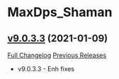 # MaxDps_Shaman

## [v9.0.3.3](https://github.com/kaminaris/MaxDps-Shaman/tree/v9.0.3.3) (2021-01-09)
[Full Changelog](https://github.com/kaminaris/MaxDps-Shaman/compare/v9.0.3.2...v9.0.3.3) [Previous Releases](https://github.com/kaminaris/MaxDps-Shaman/releases)

- v9.0.3.3 - Enh fixes  
